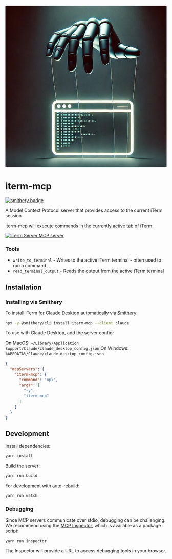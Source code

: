 ![Main Image](.github/images/robot-hand.jpg)

# iterm-mcp 
[![smithery badge](https://smithery.ai/badge/iterm-mcp)](https://smithery.ai/server/iterm-mcp)

A Model Context Protocol server that provides access to the current iTerm session

iterm-mcp will execute commands in the currently active tab of iTerm. 

<a href="https://glama.ai/mcp/servers/h89lr05ty6"><img width="380" height="200" src="https://glama.ai/mcp/servers/h89lr05ty6/badge" alt="iTerm Server MCP server" /></a>

### Tools
- `write_to_terminal` - Writes to the active iTerm terminal - often used to run a command
- `read_terminal_output` - Reads the output from the active iTerm terminal

## Installation


### Installing via Smithery

To install iTerm for Claude Desktop automatically via [Smithery](https://smithery.ai/server/iterm-mcp):

```bash
npx -y @smithery/cli install iterm-mcp --client claude
```

To use with Claude Desktop, add the server config:

On MacOS: `~/Library/Application Support/Claude/claude_desktop_config.json`
On Windows: `%APPDATA%/Claude/claude_desktop_config.json`

```json
{
  "mcpServers": {
    "iterm-mcp": {
      "command": "npx",
      "args": [
        "-y",
        "iterm-mcp"
      ]
    }
  }
}
```

## Development

Install dependencies:
```bash
yarn install
```

Build the server:
```bash
yarn run build
```

For development with auto-rebuild:
```bash
yarn run watch
```

### Debugging

Since MCP servers communicate over stdio, debugging can be challenging. We recommend using the [MCP Inspector](https://github.com/modelcontextprotocol/inspector), which is available as a package script:

```bash
yarn run inspector
```

The Inspector will provide a URL to access debugging tools in your browser.
